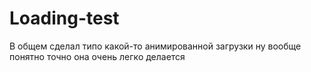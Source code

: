 # Loading-test
В общем сделал типо какой-то анимированной загрузки  ну вообще понятно точно она очень легко делается

